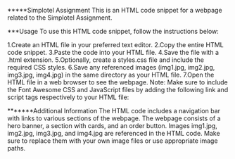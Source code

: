 *****Simplotel Assignment
This is an HTML code snippet for a webpage related to the Simplotel Assignment.

***Usage
To use this HTML code snippet, follow the instructions below:

1.Create an HTML file in your preferred text editor.
2.Copy the entire HTML code snippet.
3.Paste the code into your HTML file.
4.Save the file with a .html extension.
5.Optionally, create a styles.css file and include the required CSS styles.
6.Save any referenced images (img1.jpg, img2.jpg, img3.jpg, img4.jpg) in the same directory as your HTML file.
7.Open the HTML file in a web browser to see the webpage.
Note: Make sure to include the Font Awesome CSS and JavaScript files by adding the following link and script tags respectively to your HTML file:


<link rel="stylesheet" href="https://cdnjs.cloudflare.com/ajax/libs/font-awesome/5.15.3/css/all.min.css">
<script src="https://cdnjs.cloudflare.com/ajax/libs/font-awesome/5.15.3/js/all.min.js"></script>
*******Additional Information
The HTML code includes a navigation bar with links to various sections of the webpage.
The webpage consists of a hero banner, a section with cards, and an order button.
Images img1.jpg, img2.jpg, img3.jpg, and img4.jpg are referenced in the HTML code. Make sure to replace them with your own image files or use appropriate image paths.
